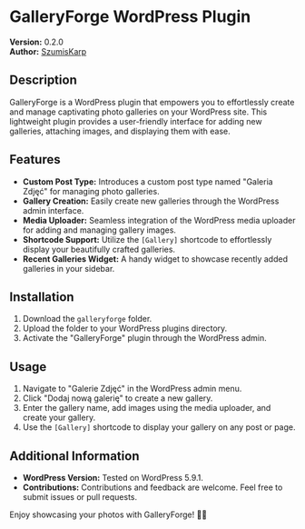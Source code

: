 # GalleryForge WordPress Plugin

**Version:** 0.2.0  
**Author:** [SzumisKarp](https://t.ly/duzp9)

## Description

GalleryForge is a WordPress plugin that empowers you to effortlessly create and manage captivating photo galleries on your WordPress site. This lightweight plugin provides a user-friendly interface for adding new galleries, attaching images, and displaying them with ease.

## Features

- **Custom Post Type:** Introduces a custom post type named "Galeria Zdjęć" for managing photo galleries.
- **Gallery Creation:** Easily create new galleries through the WordPress admin interface.
- **Media Uploader:** Seamless integration of the WordPress media uploader for adding and managing gallery images.
- **Shortcode Support:** Utilize the `[Gallery]` shortcode to effortlessly display your beautifully crafted galleries.
- **Recent Galleries Widget:** A handy widget to showcase recently added galleries in your sidebar.

## Installation

1. Download the `galleryforge` folder.
2. Upload the folder to your WordPress plugins directory.
3. Activate the "GalleryForge" plugin through the WordPress admin.

## Usage

1. Navigate to "Galerie Zdjęć" in the WordPress admin menu.
2. Click "Dodaj nową galerię" to create a new gallery.
3. Enter the gallery name, add images using the media uploader, and create your gallery.
4. Use the `[Gallery]` shortcode to display your gallery on any post or page.

## Additional Information

- **WordPress Version:** Tested on WordPress 5.9.1.
- **Contributions:** Contributions and feedback are welcome. Feel free to submit issues or pull requests.

Enjoy showcasing your photos with GalleryForge! 📸✨